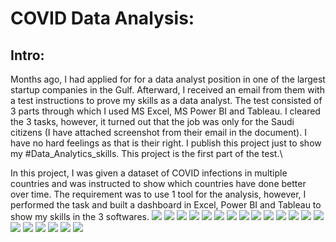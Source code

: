 # COVID Data Analysis:
## Intro:
Months ago, I had applied for for a data analyst position in one of the largest startup companies in the Gulf. Afterward, I received an email from them with a test instructions to prove my skills as a data analyst. The test consisted of 3 parts through which I used MS Excel, MS Power BI and Tableau. I cleared the 3 tasks, however, it turned out that the job was only for the Saudi citizens (I have attached screenshot from their email in the document). I have no hard feelings as that is their right. I publish this project just to show my #Data_Analytics_skills. This project is the first part of the test.\

In this project, I was given a dataset of COVID infections in multiple countries and was instructed to show which countries have done better over time. The requirement was to use 1 tool for the analysis, however, I performed the task and built a dashboard in Excel, Power BI and Tableau to show my skills in the 3 softwares.
![](assets/1.PNG)
![](assets/2.0.PNG)
![](assets/2.1.PNG)
![](assets/3.PNG)
![](assets/4.PNG)
![](assets/5.PNG)
![](assets/6.PNG)
![](assets/7.PNG)
![](assets/8.PNG)
![](assets/9.PNG)
![](assets/10.PNG)
![](assets/10.1.PNG)
![](assets/10.3.PNG)
![](assets/14.PNG)
![](assets/15.PNG)
![](assets/16.PNG)
![](assets/17PNG)
![](assets/18.PNG)
![](assets/19PNG)
![](assets/20.PNG)
